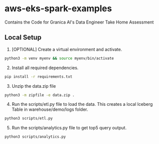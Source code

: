 # aws-eks-spark-examples
Contains the Code for Granica AI's Data Engineer Take Home Assessment

## Local Setup
1. [OPTIONAL] Create a virtual environment and activate.
```bash
python3 -m venv myenv && source myenv/bin/activate
```

2. Install all required dependencies.

```bash
pip install -r requirements.txt
```

3. Unzip the data.zip file
```bash
python3 -m zipfile -e data.zip .
```

4. Run the scripts/etl.py file to load the data. This creates a local Iceberg Table in warehouse/demo/logs folder.
```bash
python3 scripts/etl.py
```

5. Run the scripts/analytics.py file to get top5 query output.
```bash
python3 scripts/analytics.py
```
